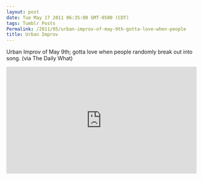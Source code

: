 ```yaml
---
layout: post
date: Tue May 17 2011 06:35:00 GMT-0500 (CDT)
tags: Tumblr Posts
Permalink: /2011/05/urban-improv-of-may-9th-gotta-love-when-people
title: Urban Improv
---
```


Urban Improv of May 9th; gotta love when people randomly break out into song. (via The Daily What)

<iframe width="500" height="281" id="youtube_iframe" src="https://www.youtube.com/embed/soAk3F0wX9s?feature=oembed&amp;enablejsapi=1&amp;origin=http://safe.txmblr.com&amp;wmode=opaque" frameborder="0" allowfullscreen=""></iframe>
